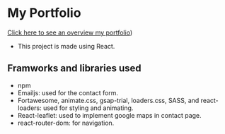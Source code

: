 # My Portfolio

[Click here to see an overview my portfolio](https://youtu.be/ROEK3PmsWf4))

- This project is made using React.

## Framworks and libraries used

- npm
- Emailjs: used for the contact form.
- Fortawesome, animate.css, gsap-trial, loaders.css, SASS, and react-loaders: used for styling and animating.
- React-leaflet: used to implement google maps in contact page.
- react-router-dom: for navigation.
